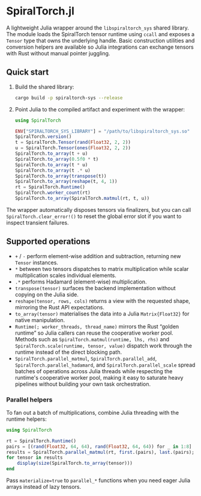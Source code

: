 # SpiralTorch.jl

A lightweight Julia wrapper around the `libspiraltorch_sys` shared library. The
module loads the SpiralTorch tensor runtime using `ccall` and exposes a
`Tensor` type that owns the underlying handle. Basic construction utilities and
conversion helpers are available so Julia integrations can exchange tensors with
Rust without manual pointer juggling.

## Quick start

1. Build the shared library:

   ```bash
   cargo build -p spiraltorch-sys --release
   ```

2. Point Julia to the compiled artifact and experiment with the wrapper:

   ```julia
   using SpiralTorch

   ENV["SPIRALTORCH_SYS_LIBRARY"] = "/path/to/libspiraltorch_sys.so"
   SpiralTorch.version()
   t = SpiralTorch.Tensor(rand(Float32, 2, 2))
   u = SpiralTorch.Tensor(ones(Float32, 2, 2))
   SpiralTorch.to_array(t + u)
   SpiralTorch.to_array(0.5f0 * t)
   SpiralTorch.to_array(t * u)
   SpiralTorch.to_array(t .* u)
   SpiralTorch.to_array(transpose(t))
   SpiralTorch.to_array(reshape(t, 4, 1))
   rt = SpiralTorch.Runtime()
   SpiralTorch.worker_count(rt)
   SpiralTorch.to_array(SpiralTorch.matmul(rt, t, u))
   ```

The wrapper automatically disposes tensors via finalizers, but you can call
`SpiralTorch.clear_error!()` to reset the global error slot if you want to
inspect transient failures.

## Supported operations

- `+` / `-` perform element-wise addition and subtraction, returning new
  `Tensor` instances.
- `*` between two tensors dispatches to matrix multiplication while scalar
  multiplication scales individual elements.
- `.*` performs Hadamard (element-wise) multiplication.
- `transpose(tensor)` surfaces the backend implementation without copying on the
  Julia side.
- `reshape(tensor, rows, cols)` returns a view with the requested shape,
  mirroring the Rust API expectations.
- `to_array(tensor)` materialises the data into a Julia `Matrix{Float32}` for
  native manipulation.
- `Runtime(; worker_threads, thread_name)` mirrors the Rust “golden runtime” so
  Julia callers can reuse the cooperative worker pool. Methods such as
  `SpiralTorch.matmul(runtime, lhs, rhs)` and `SpiralTorch.scale(runtime, tensor,
  value)` dispatch work through the runtime instead of the direct blocking path.
- `SpiralTorch.parallel_matmul`, `SpiralTorch.parallel_add`,
  `SpiralTorch.parallel_hadamard`, and `SpiralTorch.parallel_scale` spread
  batches of operations across Julia threads while respecting the runtime's
  cooperative worker pool, making it easy to saturate heavy pipelines without
  building your own task orchestration.

### Parallel helpers

To fan out a batch of multiplications, combine Julia threading with the runtime
helpers:

```julia
using SpiralTorch

rt = SpiralTorch.Runtime()
pairs = [(rand(Float32, 64, 64), rand(Float32, 64, 64)) for _ in 1:8]
results = SpiralTorch.parallel_matmul(rt, first.(pairs), last.(pairs); threads=4)
for tensor in results
    display(size(SpiralTorch.to_array(tensor)))
end
```

Pass `materialize=true` to `parallel_*` functions when you need eager Julia
arrays instead of lazy tensors.
